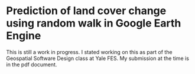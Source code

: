 # Prediction of land cover change using random walk in Google Earth Engine

This is still a work in progress. I stated working on this as part of the Geospatial Software Design class at Yale FES. My submission at the time is in the pdf document.
